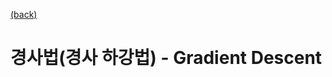 [(back)](https://github.com/DoranLyong/DL_coding_master/tree/master/Self_tutorial/3_learning/MNIST_learning/4_renew-parameter)
# 경사법(경사 하강법) - Gradient Descent 